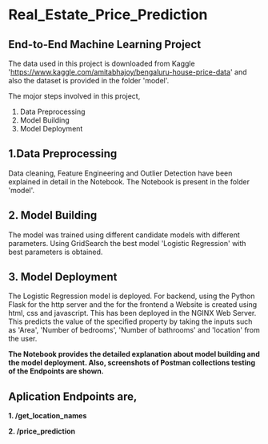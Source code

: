 # Real_Estate_Price_Prediction
## End-to-End Machine Learning Project

The data used in this project is downloaded from Kaggle 'https://www.kaggle.com/amitabhajoy/bengaluru-house-price-data' and also the dataset is provided in the folder 'model'.

The mojor steps involved in this project,

1. Data Preprocessing
2. Model Building
3. Model Deployment

## 1.Data Preprocessing

Data cleaning, Feature Engineering and Outlier Detection have been explained in detail in the Notebook. The Notebook is present in the folder 'model'.

## 2. Model Building

The model was trained using different candidate models with different parameters. Using GridSearch the best model 'Logistic Regression' with best parameters is obtained. 

## 3. Model Deployment

The Logistic Regression model is deployed. For backend, using the Python Flask for the http server and the for the frontend a Website is created using html, css and javascript. This has been deployed in the NGINX Web Server. This predicts the value of the specified property by taking the inputs such as 'Area', 'Number of bedrooms', 'Number of bathrooms' and 'location' from the user.

**The Notebook provides the detailed explanation about model building and the model deployment. Also, screenshots of Postman collections testing of the Endpoints are shown.**

## Aplication Endpoints are,

**1. /get_location_names**

**2. /price_prediction**





